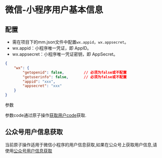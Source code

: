 # 微信-小程序用户基本信息

## 配置

* 需在项目下的mm.json文件中配置`wx.appid`，`wx.appsecret`。
* wx.appid：小程序唯一凭证，即 AppID。
* wx.appsecret：小程序唯一凭证密钥，即 AppSecret。

```json
{
	"wx": {
		"getopenid": false,			// 必须为false或不配置
		"getuserinfo": false,		// 必须为false或不配置
		"appid": "xxx",
		"appsecret": "xxx"
	}
}
```

参数

参数code通过原子操作[获取用户code](https://npmjs.com/package/@mmstudio/awx000001)获取.

## 公众号用户信息获取

当前原子操作适用于微信小程序的用户信息获取,如果在公众号上获取用户信息,请使用[公众号用户信息获取](https://npmjs.com/package/@mmstudio/an000027)
